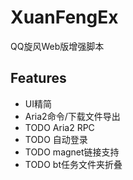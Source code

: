 XuanFengEx
==========

QQ旋风Web版增强脚本


Features
--------

- UI精简
- Aria2命令/下载文件导出
- TODO Aria2 RPC
- TODO 自动登录
- TODO magnet链接支持
- TODO bt任务文件夹折叠
